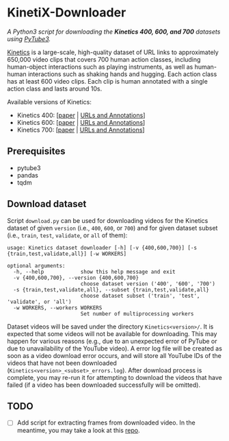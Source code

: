 # KinetiX-Downloader

*A Python3 script for downloading the **Kinetics 400, 600, and 700** datasets using [PyTube3](https://pypi.org/project/pytube3/).*

[Kinetics](https://deepmind.com/research/open-source/kinetics) is a large-scale, high-quality dataset of URL links to approximately 650,000 video clips that covers 700 human action classes, including  human-object interactions such as playing instruments, as well as  human-human interactions such as shaking hands and hugging. Each action class has at least 600 video clips. Each clip is human annotated with a single action class and lasts around 10s.

Available versions of Kinetics:

- Kinetics 400: [[paper](https://arxiv.org/abs/1705.06950) | [URLs and Annotations](https://storage.googleapis.com/deepmind-media/Datasets/kinetics400.tar.gz)]
- Kinetics 600: [[paper](https://arxiv.org/abs/1808.01340) | [URLs and Annotations](https://storage.googleapis.com/deepmind-media/Datasets/kinetics600.tar.gz)]
- Kinetics 700: [[paper](https://arxiv.org/abs/1907.06987) | [URLs and Annotations](https://storage.googleapis.com/deepmind-media/Datasets/kinetics700.tar.gz)]



## Prerequisites

- pytube3
- pandas
- tqdm



## Download dataset

Script `download.py`  can be used for downloading videos for the Kinetics dataset of given `version` (i.e., `400`, `600`, or `700`) and for given dataset subset (i.e., `train`, `test`, `validate`, or `all` of them):

~~~
usage: Kinetics dataset downloader [-h] [-v {400,600,700}] [-s {train,test,validate,all}] [-w WORKERS]

optional arguments:
  -h, --help            show this help message and exit
  -v {400,600,700}, --version {400,600,700}
                        choose dataset version ('400', '600', '700')
  -s {train,test,validate,all}, --subset {train,test,validate,all}
                        choose dataset subset ('train', 'test', 'validate', or 'all')
  -w WORKERS, --workers WORKERS
                        Set number of multiprocessing workers
~~~

Dataset videos will be saved under the directory `Kinetics<version>/`. It is expected that some videos will not be available for downloading. This may happen for various reasons (e.g., due to an unexpected error of PyTube or due to unavailability of the YouTube video). A error log file will be created as soon as a video download error occurs, and will store all YouTube IDs of the videos that have not been downloaded (`Kinetics<version>_<subset>_errors.log`).  After download process is complete, you may re-run it for attempting to download the videos that have failed (if a video has been downloaded successfully will be omitted).



## TODO

- [ ] Add script for extracting frames from downloaded video. In the meantime, you may take a look at this [repo](https://github.com/chi0tzp/PyVideoFramesExtractor).
